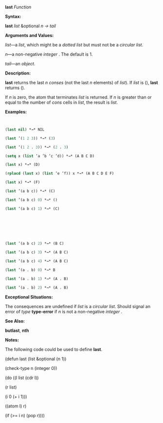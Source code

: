 **last** *Function* 



**Syntax:** 



**last** *list* &amp;optional *n → tail* 



**Arguments and Values:** 



*list*—a *list*, which might be a *dotted list* but must not be a *circular list*. 



*n*—a non-negative *integer* . The default is 1. 



*tail*—an *object*. 



**Description:** 



**last** returns the last *n conses* (not the last *n* elements) of *list*). If *list* is (), **last** returns (). 



If *n* is zero, the atom that terminates *list* is returned. If *n* is greater than or equal to the number of *cons* cells in *list*, the result is *list*. 



**Examples:**
```lisp
 

(last nil) *→* NIL 

(last ’(1 2 3)) *→* (3) 

(last ’(1 2 . 3)) *→* (2 . 3) 

(setq x (list ’a ’b ’c ’d)) *→* (A B C D) 

(last x) *→* (D) 

(rplacd (last x) (list ’e ’f)) x *→* (A B C D E F) 

(last x) *→* (F) 

(last ’(a b c)) *→* (C) 

(last ’(a b c) 0) *→* () 

(last ’(a b c) 1) *→* (C) 



 

 

(last ’(a b c) 2) *→* (B C) 

(last ’(a b c) 3) *→* (A B C) 

(last ’(a b c) 4) *→* (A B C) 

(last ’(a . b) 0) *→* B 

(last ’(a . b) 1) *→* (A . B) 

(last ’(a . b) 2) *→* (A . B) 


```
**Exceptional Situations:** 



The consequences are undefined if *list* is a *circular list*. Should signal an error of *type* **type-error** if *n* is not a non-negative *integer* . 



**See Also:** 



**butlast**, **nth** 



**Notes:** 



The following code could be used to define **last**. 



(defun last (list &amp;optional (n 1)) 



(check-type n (integer 0)) 



(do ((l list (cdr l)) 



(r list) 



(i 0 (+ i 1))) 



((atom l) r) 



(if (&gt;= i n) (pop r)))) 



